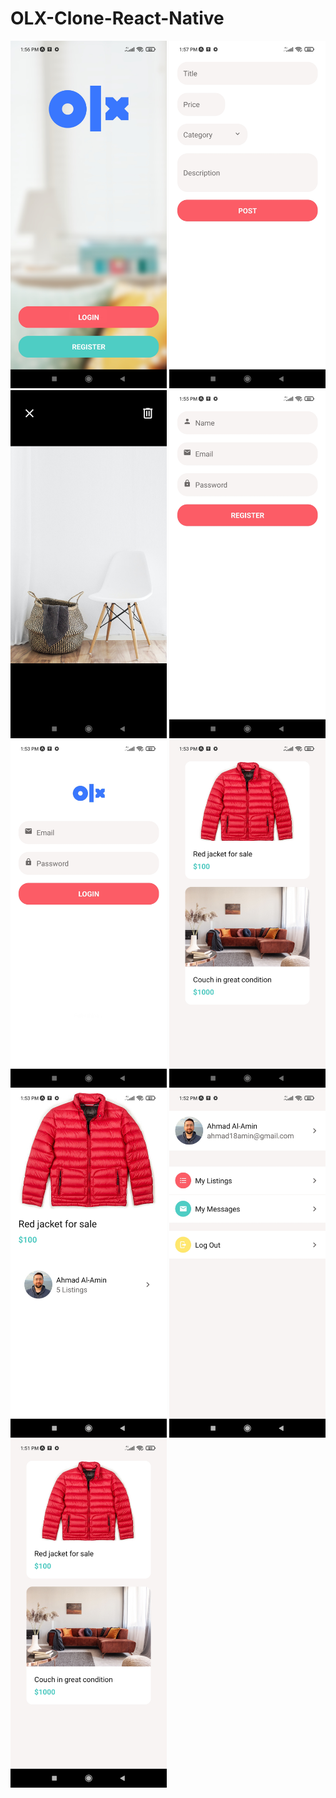 # OLX-Clone-React-Native
<img src="images/1.jpg" width=250 />
<img src="images/2.jpg" width=250 />
<img src="images/3.jpg" width=250 />
<img src="images/4.jpg" width=250 />
<img src="images/5.jpg" width=250 />
<img src="images/6.jpg" width=250 />
<img src="images/7.jpg" width=250 />
<img src="images/8.jpg" width=250 />
<img src="images/10.jpg" width=250 />
